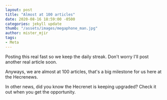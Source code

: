 ```yaml
---
layout: post
title: "Almost at 100 articles"
date: 2020-08-16 18:59:00 -0500
categories: jekyll update
thumb: "/assets/images/megaphone_man.jpg"
author: mister_mjir
tags:
- Meta
---
```


Posting this real fast so we keep the daily streak. Don't worry I'll post another real article soon.

Anyways, we are almost at 100 articles, that's a big milestone for us here at the Hecrenews.

In other news, did you know the Hecrenet is keeping upgraded? Check it out when you get the opportunity.
